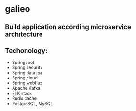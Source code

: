 # galieo
## Build application according microservice architecture
## Techonology:
- Springboot
- Spring security
- Spring data jpa
- Spring cloud
- Spring webflux
- Apache Kafka
- ELK stack
- Redis cache
- PostgreSQL, MySQL

